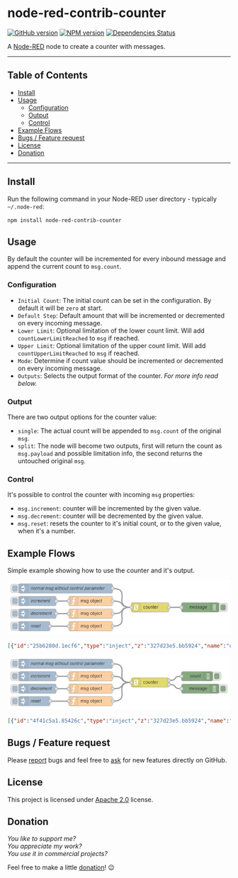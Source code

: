 node-red-contrib-counter
========================

[![GitHub version](https://badge.fury.io/gh/eisbehr-%2Fnode-red-counter.svg)](http://github.com/eisbehr-/node-red-counter)
[![NPM version](https://badge.fury.io/js/node-red-contrib-counter.svg)](http://www.npmjs.org/package/node-red-contrib-counter)
[![Dependencies Status](https://david-dm.org/eisbehr-/node-red-counter/status.svg)](https://david-dm.org/eisbehr-/node-red-counter)

A <a href="http://nodered.org" target="_new">Node-RED</a> node to create a counter with messages.

---

## Table of Contents
* [Install](#install)
* [Usage](#usage)
  * [Configuration](#configuration)
  * [Output](#output)
  * [Control](#control)
* [Example Flows](#example-flows)
* [Bugs / Feature request](#bugs--feature-request)
* [License](#license)
* [Donation](#donation)

---

## Install

Run the following command in your Node-RED user directory - typically `~/.node-red`:

```
npm install node-red-contrib-counter
```


## Usage

By default the counter will be incremented for every inbound message and append the current count to `msg.count`.


### Configuration

- `Initial Count`: The initial count can be set in the configuration. By default it will be `zero` at start.
- `Default Step`: Default amount that will be incremented or decremented on every incoming message.
- `Lower Limit`: Optional limitation of the lower count limit. Will add `countLowerLimitReached` to `msg` if reached.
- `Upper Limit`: Optional limitation of the upper count limit. Will add `countUpperLimitReached` to `msg` if reached.
- `Mode`: Determine if count value should be incremented or decremented on every incoming message.
- `Outputs`: Selects the output format of the counter. _For more info read below._


### Output

There are two output options for the counter value:

- `single`: The actual count will be appended to `msg.count` of the original `msg`.
- `split`: The node will become two outputs, first will return the count as `msg.payload` and possible limitation info, the second returns the untouched original `msg`.


### Control

It's possible to control the counter with incoming `msg` properties:

- `msg.increment`: counter will be incremented by the given value.
- `msg.decrement`: counter will be decremented by the given value.
- `msg.reset`: resets the counter to it's initial count, or to the given value, when it's a number.


## Example Flows

Simple example showing how to use the counter and it's output.

![example1.png](./doc/example1.png)

```JSON
[{"id":"25b6280d.1ecf6","type":"inject","z":"327d23e5.bb5924","name":"decrement","topic":"","payload":"","payloadType":"date","repeat":"","crontab":"","once":false,"x":380,"y":160,"wires":[["8a41c1.6006b64"]]},{"id":"285e0e19.b9680a","type":"inject","z":"327d23e5.bb5924","name":"increment","topic":"","payload":"","payloadType":"date","repeat":"","crontab":"","once":false,"x":380,"y":120,"wires":[["ce8d952f.18666"]]},{"id":"fda0a334.bc9588","type":"inject","z":"327d23e5.bb5924","name":"reset","topic":"","payload":"","payloadType":"date","repeat":"","crontab":"","once":false,"x":370,"y":200,"wires":[["17cce981.975686"]]},{"id":"ce8d952f.18666","type":"function","z":"327d23e5.bb5924","name":"msg object","func":"msg.increment = 2;\nreturn msg;","outputs":1,"noerr":0,"x":550,"y":120,"wires":[["ac65bf94.6e609"]]},{"id":"17cce981.975686","type":"function","z":"327d23e5.bb5924","name":"msg object","func":"msg.reset = true;\nreturn msg;","outputs":1,"noerr":0,"x":550,"y":200,"wires":[["ac65bf94.6e609"]]},{"id":"8a41c1.6006b64","type":"function","z":"327d23e5.bb5924","name":"msg object","func":"msg.decrement = 1;\nreturn msg;","outputs":1,"noerr":0,"x":550,"y":160,"wires":[["ac65bf94.6e609"]]},{"id":"ac65bf94.6e609","type":"counter","z":"327d23e5.bb5924","name":"","init":"0","step":1,"lower":null,"upper":null,"mode":"increment","outputs":"1","x":740,"y":140,"wires":[["988afc3c.a08f98"]]},{"id":"370626a8.22216a","type":"inject","z":"327d23e5.bb5924","name":"normal msg without control parameter","topic":"","payload":"","payloadType":"date","repeat":"","crontab":"","once":false,"x":470,"y":80,"wires":[["ac65bf94.6e609"]]},{"id":"988afc3c.a08f98","type":"debug","z":"327d23e5.bb5924","name":"message","active":true,"console":"false","complete":"true","x":900,"y":140,"wires":[]}]
```

![example2.png](./doc/example2.png)

```JSON
[{"id":"4f41c5a1.85426c","type":"inject","z":"327d23e5.bb5924","name":"decrement","topic":"","payload":"","payloadType":"date","repeat":"","crontab":"","once":false,"x":380,"y":380,"wires":[["e9085587.2d19c"]]},{"id":"afb267a8.63739","type":"inject","z":"327d23e5.bb5924","name":"increment","topic":"","payload":"","payloadType":"date","repeat":"","crontab":"","once":false,"x":380,"y":340,"wires":[["4a35e3c7.3dbd0c"]]},{"id":"f066adf1.21ba","type":"inject","z":"327d23e5.bb5924","name":"reset","topic":"","payload":"","payloadType":"date","repeat":"","crontab":"","once":false,"x":370,"y":420,"wires":[["523f8e05.d5537"]]},{"id":"4a35e3c7.3dbd0c","type":"function","z":"327d23e5.bb5924","name":"msg object","func":"msg.increment = 3;\nreturn msg;","outputs":1,"noerr":0,"x":550,"y":340,"wires":[["f33ad4bd.777a5"]]},{"id":"523f8e05.d5537","type":"function","z":"327d23e5.bb5924","name":"msg object","func":"msg.reset = 10;\nreturn msg;","outputs":1,"noerr":0,"x":550,"y":420,"wires":[["f33ad4bd.777a5"]]},{"id":"e9085587.2d19c","type":"function","z":"327d23e5.bb5924","name":"msg object","func":"msg.decrement = 1;\nreturn msg;","outputs":1,"noerr":0,"x":550,"y":380,"wires":[["f33ad4bd.777a5"]]},{"id":"9b40b088.73732","type":"debug","z":"327d23e5.bb5924","name":"count","active":true,"console":"false","complete":"payload","x":890,"y":340,"wires":[]},{"id":"f33ad4bd.777a5","type":"counter","z":"327d23e5.bb5924","name":"","init":"100","step":"1","lower":null,"upper":null,"mode":"increment","outputs":"2","x":740,"y":360,"wires":[["9b40b088.73732"],["876cc69d.d4b438"]]},{"id":"99b73d63.9fdb","type":"inject","z":"327d23e5.bb5924","name":"normal msg without control parameter","topic":"","payload":"","payloadType":"date","repeat":"","crontab":"","once":false,"x":470,"y":300,"wires":[["f33ad4bd.777a5"]]},{"id":"876cc69d.d4b438","type":"debug","z":"327d23e5.bb5924","name":"message","active":false,"console":"false","complete":"true","x":900,"y":380,"wires":[]}]
```


## Bugs / Feature request
Please [report](http://github.com/eisbehr-/node-red-counter/issues) bugs and feel free to [ask](http://github.com/eisbehr-/node-red-counter/issues) for new features directly on GitHub.


## License
This project is licensed under [Apache 2.0](http://www.apache.org/licenses/LICENSE-2.0) license.


## Donation
_You like to support me?_  
_You appreciate my work?_  
_You use it in commercial projects?_  
  
Feel free to make a little [donation](https://www.paypal.com/cgi-bin/webscr?cmd=_s-xclick&hosted_button_id=FFL6VQJCUZMXC)! :wink: